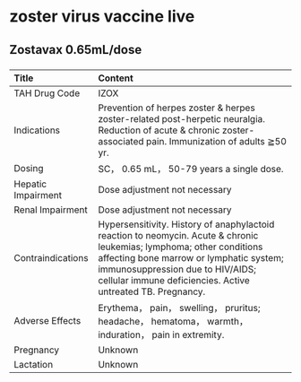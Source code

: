 # zoster virus vaccine live

## Zostavax 0.65mL/dose

##### 

| Title              | Content                                                                                                                                                                                                                                                            |
|:-------------------|:-------------------------------------------------------------------------------------------------------------------------------------------------------------------------------------------------------------------------------------------------------------------|
| TAH Drug Code      | IZOX                                                                                                                                                                                                                                                               |
| Indications        | Prevention of herpes zoster & herpes zoster-related post-herpetic neuralgia. Reduction of acute & chronic zoster-associated pain. Immunization of adults ≧50 yr.                                                                                                   |
| Dosing             | SC， 0.65 mL， 50-79 years a single dose.                                                                                                                                                                                                                          |
| Hepatic Impairment | Dose adjustment not necessary                                                                                                                                                                                                                                      |
| Renal Impairment   | Dose adjustment not necessary                                                                                                                                                                                                                                      |
| Contraindications  | Hypersensitivity. History of anaphylactoid reaction to neomycin. Acute & chronic leukemias; lymphoma; other conditions affecting bone marrow or lymphatic system; immunosuppression due to HIV/AIDS; cellular immune deficiencies. Active untreated TB. Pregnancy. |
| Adverse Effects    | Erythema， pain， swelling， pruritus; headache， hematoma， warmth， induration， pain in extremity.                                                                                                                                                              |
| Pregnancy          | Unknown                                                                                                                                                                                                                                                            |
| Lactation          | Unknown                                                                                                                                                                                                                                                            |

